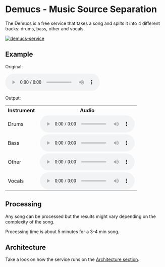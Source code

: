 # Demucs - Music Source Separation

The Demucs is a free service that takes a song and splits it into 4 different tracks:
drums, bass, other and vocals.

[![demucs-service](/docs/public/images/demucs-web.png)](https://demucs.danielfrg.com)

## Example

Original:

<audio controls="">
    <source src="/docs/public/sample/mixture.mp3" type="audio/mp3">
</audio>

Output:

<table>
<tbody>
    <tr>
        <th>Instrument</th>
        <th>Audio</th>
    </tr>
    <tr>
        <td>Drums</td>
        <td><audio controls=""><source src="/docs/public/sample/drums.mp3" type="audio/mp3"></audio></td>
    </tr>
    <tr>
        <td>Bass</td>
        <td><audio controls=""><source src="/docs/public/sample/bass.mp3" type="audio/mp3"></audio></td>
    </tr>
    <tr>
        <td>Other</td>
        <td><audio controls=""><source src="/docs/public/sample/other.mp3" type="audio/mp3"></audio></td>
    </tr>
    <tr>
        <td>Vocals</td>
        <td><audio controls=""><source src="/docs/public/sample/vocals.mp3" type="audio/mp3"></audio></td>
    </tr>
</tbody>
</table>

## Processing

Any song can be processed but the results might vary depending on the complexity
of the song.

Processing time is about 5 minutes for a 3-4 min song.

## Architecture

Take a look on how the service runs on the [Architecture section](arch).
